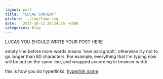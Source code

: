 ```yaml
---
layout: post
title:  "LUCAS CONTENT"
picture: ../img/logo.svg
date:   2017-10-12 20:34:26 -0500
categories: blog
---
```

LUCAS YOU SHOULD WRITE YOUR POST HERE

empty line before more words means 'new paragraph', otherwise try not to
go longer than 80 characters. For example, everything that I'm typing now will
be put on the same line, and wrapped according to browser width.


this is how you do hyperlinks:
[hyperlink name](http://pulsarlabs.io)
